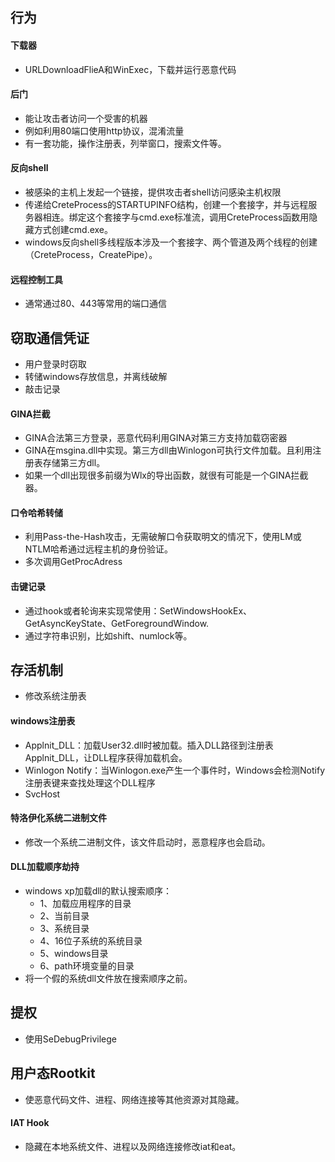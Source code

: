 ## 行为
#### 下载器
- URLDownloadFlieA和WinExec，下载并运行恶意代码
#### 后门
- 能让攻击者访问一个受害的机器
- 例如利用80端口使用http协议，混淆流量
- 有一套功能，操作注册表，列举窗口，搜索文件等。
#### 反向shell
- 被感染的主机上发起一个链接，提供攻击者shell访问感染主机权限
- 传递给CreteProcess的STARTUPINFO结构，创建一个套接字，并与远程服务器相连。绑定这个套接字与cmd.exe标准流，调用CreteProcess函数用隐藏方式创建cmd.exe。
- windows反向shell多线程版本涉及一个套接字、两个管道及两个线程的创建（CreteProcess，CreatePipe）。
#### 远程控制工具
- 通常通过80、443等常用的端口通信
## 窃取通信凭证
- 用户登录时窃取
- 转储windows存放信息，并离线破解
- 敲击记录
#### GINA拦截
- GINA合法第三方登录，恶意代码利用GINA对第三方支持加载窃密器
- GINA在msgina.dll中实现。第三方dll由Winlogon可执行文件加载。且利用注册表存储第三方dll。
- 如果一个dll出现很多前缀为Wlx的导出函数，就很有可能是一个GINA拦截器。
#### 口令哈希转储
- 利用Pass-the-Hash攻击，无需破解口令获取明文的情况下，使用LM或NTLM哈希通过远程主机的身份验证。
- 多次调用GetProcAdress
#### 击键记录
- 通过hook或者轮询来实现常使用：SetWindowsHookEx、GetAsyncKeyState、GetForegroundWindow.
- 通过字符串识别，比如shift、numlock等。
## 存活机制
- 修改系统注册表
#### windows注册表
- Applnit_DLL：加载User32.dll时被加载。插入DLL路径到注册表Applnit_DLL，让DLL程序获得加载机会。
- Winlogon Notify：当Winlogon.exe产生一个事件时，Windows会检测Notify注册表键来查找处理这个DLL程序
- SvcHost
#### 特洛伊化系统二进制文件
- 修改一个系统二进制文件，该文件启动时，恶意程序也会启动。
#### DLL加载顺序劫持
- windows xp加载dll的默认搜索顺序：
	- 1、加载应用程序的目录
	- 2、当前目录
	- 3、系统目录
	- 4、16位子系统的系统目录
	- 5、windows目录
	- 6、path环境变量的目录
- 将一个假的系统dll文件放在搜索顺序之前。
## 提权
- 使用SeDebugPrivilege
## 用户态Rootkit
- 使恶意代码文件、进程、网络连接等其他资源对其隐藏。
#### IAT Hook
- 隐藏在本地系统文件、进程以及网络连接修改iat和eat。